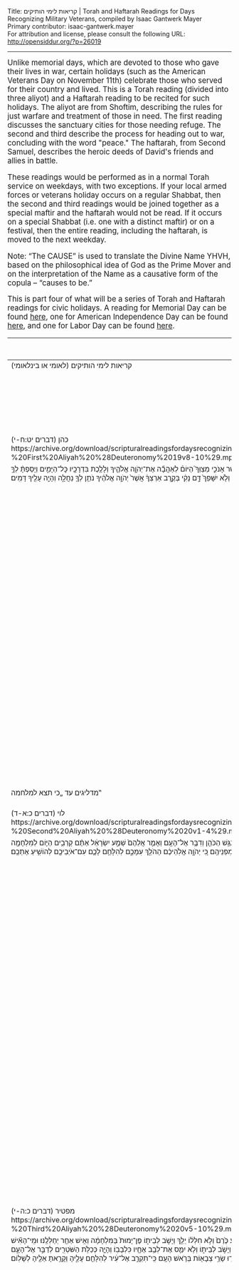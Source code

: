 <html>
<head></head>
<body>
Title: קריאות לימי הותיקים | Torah and Haftarah Readings for Days Recognizing Military Veterans, compiled by Isaac Gantwerk Mayer<br />
Primary contributor: isaac-gantwerk.mayer<br />
For attribution and license, please consult the following URL: <a href="http://opensiddur.org/?p=26019">http://opensiddur.org/?p=26019</a>
<p />
<hr />

<div class="english" style="font-size: 1.2em;">
Unlike memorial days, which are devoted to those who gave their lives in war, certain holidays (such as the American Veterans Day on November 11th) celebrate those who served for their country and lived. This is a Torah reading (divided into three aliyot) and a Haftarah reading to be recited for such holidays. The aliyot are from Shoftim, describing the rules for just warfare and treatment of those in need. The first reading discusses the sanctuary cities for those needing refuge. The second and third describe the process for heading out to war, concluding with the word "peace." The haftarah, from Second Samuel, describes the heroic deeds of David's friends and allies in battle.

These readings would be performed as in a normal Torah service on weekdays, with two exceptions. If your local armed forces or veterans holiday occurs on a regular Shabbat, then the second and third readings would be joined together as a special maftir and the haftarah would not be read. If it occurs on a special Shabbat (i.e. one with a distinct maftir) or on a festival, then the entire reading, including the haftarah, is moved to the next weekday.

Note: “The CAUSE” is used to translate the Divine Name YHVH, based on the philosophical idea of God as the Prime Mover and on the interpretation of the Name as a causative form of the copula – “causes to be.”

This is part four of what will be a series of Torah and Haftarah readings for civic holidays. A reading for Memorial Day can be found <a href="https://opensiddur.org/readings-and-sourcetexts/festival-and-fast-day-readings/memorial-day-festival-and-fast-day-readings/torah-and-haftarah-readings-for-memorial-day-compiled-by-isaac-gantwerk-mayer/">here</a>, one for American Independence Day can be found <a href="https://opensiddur.org/readings-and-sourcetexts/festival-and-fast-day-readings/independence-day-u-s/torah-and-haftarah-readings-for-the-fourth-of-july-independence-day/">here</a>, and one for Labor Day can be found <a href="https://opensiddur.org/readings-and-sourcetexts/festival-and-fast-day-readings/labor-day-festival-and-fast-day-readings/torah-and-haftarah-readings-for-days-recognizing-organized-labor-and-labor-rights/">here</a>.
</div>

<table style="margin-left: auto;margin-right: auto;" class="draggable">
<thead><tr><th id="x" style="text-align: right;">Source (Hebrew)</th><th style="text-align: left;">Translation (English)</th></tr></thead>
<tbody>
<tr><td style="vertical-align:top;">
<div class="liturgy"><span lang="he">
קריאות לימי הותיקים (לאומי או בינלאומי)
</span></div></td>
 
<td style="vertical-align:top;">
<div class="english">
<u>Scriptural Readings for Days Recognizing Military Veterans (National or International)</u>
</div></td></tr>


<tr><td style="vertical-align:top;">
<div class="liturgy"><span lang="he">
כהן (דברים יט:ח-י) 
https://archive.org/download/scripturalreadingsfordaysrecognizingmilitaryveteransisaacmayer2019/Scriptural%20Readings%20for%20Days%20Recognizing%20Military%20Veterans%20-%20First%20Aliyah%20%28Deuteronomy%2019v8-10%29.mp3
</span></div></td>
 
<td style="vertical-align:top;">
<div class="english">
Cohen (Deuteronomy 19:8-10) 
</div></td></tr>


<tr><td style="vertical-align:top;">
<div class="liturgy"><span lang="he">
וְאִם־יַרְחִ֞יב יְהֹוָ֤ה אֱלֹהֶ֙יךָ֙ אֶת־גְּבֻ֣לְךָ֔ כַּאֲשֶׁ֥ר נִשְׁבַּ֖ע לַאֲבֹתֶ֑יךָ וְנָ֤תַן לְךָ֙ אֶת־כׇּל־הָאָ֔רֶץ אֲשֶׁ֥ר דִּבֶּ֖ר לָתֵ֥ת לַאֲבֹתֶֽיךָ׃ כִּֽי־תִשְׁמֹר֩ אֶת־כׇּל־הַמִּצְוָ֨ה הַזֹּ֜את לַעֲשֹׂתָ֗הּ אֲשֶׁ֨ר אָנֹכִ֣י מְצַוְּךָ֮ הַיּוֹם֒ לְאַהֲבָ֞ה אֶת־יְהֹוָ֧ה אֱלֹהֶ֛יךָ וְלָלֶ֥כֶת בִּדְרָכָ֖יו כׇּל־הַיָּמִ֑ים וְיָסַפְתָּ֨ לְךָ֥ עוֹד֙ שָׁלֹ֣שׁ עָרִ֔ים עַ֖ל הַשָּׁלֹ֥שׁ הָאֵֽלֶּה׃ וְלֹ֤א יִשָּׁפֵךְ֙ דָּ֣ם נָקִ֔י בְּקֶ֣רֶב אַרְצְךָ֔ אֲשֶׁר֙ יְהֹוָ֣ה אֱלֹהֶ֔יךָ נֹתֵ֥ן לְךָ֖ נַחֲלָ֑ה וְהָיָ֥ה עָלֶ֖יךָ דָּמִֽים׃
</span></div></td>
 
<td style="vertical-align:top;">
<div class="english">
And if the CAUSE your God widens your borders, as sworn to your ancestors , and gives you all the land said to be given to them—as you observe all this commandment, to do it, that I command you today, to love the CAUSE your God and to walk in God’s ways all days, you will add yourself three more cities to these three. And the innocent blood will not be shed in the midst of your land that the CAUSE your God gives to you an inheritance, not having bloodguilt upon it.
</div></td></tr>


<tr><td style="vertical-align:top;">
<div class="liturgy"><span lang="he">
<span class="instruction">מדליגים עד „כי תצא למלחמה‟</span>
</span></div></td>
 
<td style="vertical-align:top;">
<div class="english">
<span class="instruction">The scroll is rolled.</span>
</div></td></tr>


<tr><td style="vertical-align:top;">
<div class="liturgy"><span lang="he">
לוי (דברים כ:א-ד) 
https://archive.org/download/scripturalreadingsfordaysrecognizingmilitaryveteransisaacmayer2019/Scriptural%20Readings%20for%20Days%20Recognizing%20Military%20Veterans%20-%20Second%20Aliyah%20%28Deuteronomy%2020v1-4%29.mp3
</span></div></td>
 
<td style="vertical-align:top;">
<div class="english">
Levi (Deuteronomy 20:1-4)
</div></td></tr>


<tr><td style="vertical-align:top;">
<div class="liturgy"><span lang="he">
כִּֽי־תֵצֵ֨א לַמִּלְחָמָ֜ה עַל־אֹיְבֶ֗ךָ וְֽרָאִ֜יתָ ס֤וּס וָרֶ֙כֶב֙ עַ֚ם רַ֣ב מִמְּךָ֔ לֹ֥א תִירָ֖א מֵהֶ֑ם כִּֽי־יְהֹוָ֤ה אֱלֹהֶ֙יךָ֙ עִמָּ֔ךְ הַמַּֽעַלְךָ֖ מֵאֶ֥רֶץ מִצְרָֽיִם׃ וְהָיָ֕ה כְּקָֽרׇבְכֶ֖ם אֶל־הַמִּלְחָמָ֑ה וְנִגַּ֥שׁ הַכֹּהֵ֖ן וְדִבֶּ֥ר אֶל־הָעָֽם׃ וְאָמַ֤ר אֲלֵהֶם֙ שְׁמַ֣ע יִשְׂרָאֵ֔ל אַתֶּ֨ם קְרֵבִ֥ים הַיּ֛וֹם לַמִּלְחָמָ֖ה עַל־אֹיְבֵיכֶ֑ם אַל־יֵרַ֣ךְ לְבַבְכֶ֗ם אַל־תִּֽירְא֧וּ וְאַֽל־תַּחְפְּז֛וּ וְאַל־תַּֽעַרְצ֖וּ מִפְּנֵיהֶֽם׃ כִּ֚י יְהֹוָ֣ה אֱלֹֽהֵיכֶ֔ם הַהֹלֵ֖ךְ עִמָּכֶ֑ם לְהִלָּחֵ֥ם לָכֶ֛ם עִם־אֹיְבֵיכֶ֖ם לְהוֹשִׁ֥יעַ אֶתְכֶֽם׃
</span></div></td>
 
<td style="vertical-align:top;">
<div class="english">
When you go out to war on your enemies, and you see horse and rider, a people stronger than you, do not fear them, for the CAUSE your God is with you, who brought you from the land of Egypt. And it will be, as you close in on them to battle, the priest will approach and speak to the people. And he will say to them, “Listen, Israel! You are closing in today to battle your enemies! Let not your heart weaken, fear not and tremble not and dread them not! For the CAUSE your God goes with you to battle for you, against your enemies to save you!”
</div></td></tr>


<tr><td style="vertical-align:top;">
<div class="liturgy"><span lang="he">
מפטיר (דברים כ:ה-י) 
https://archive.org/download/scripturalreadingsfordaysrecognizingmilitaryveteransisaacmayer2019/Scriptural%20Readings%20for%20Days%20Recognizing%20Military%20Veterans%20-%20Third%20Aliyah%20%28Deuteronomy%2020v5-10%29.mp3
</span></div></td>
 
<td style="vertical-align:top;">
<div class="english">
Maftir (Deuteronomy 20:5-10) 
</div></td></tr>


<tr><td style="vertical-align:top;">
<div class="liturgy"><span lang="he">
וְדִבְּר֣וּ הַשֹּֽׁטְרִים֮ אֶל־הָעָ֣ם לֵאמֹר֒ מִֽי־הָאִ֞ישׁ אֲשֶׁ֨ר בָּנָ֤ה בַֽיִת־חָדָשׁ֙ וְלֹ֣א חֲנָכ֔וֹ יֵלֵ֖ךְ וְיָשֹׁ֣ב לְבֵית֑וֹ פֶּן־יָמוּת֙ בַּמִּלְחָמָ֔ה וְאִ֥ישׁ אַחֵ֖ר יַחְנְכֶֽנּוּ׃ וּמִֽי־הָאִ֞ישׁ אֲשֶׁר־נָטַ֥ע כֶּ֙רֶם֙ וְלֹ֣א חִלְּל֔וֹ יֵלֵ֖ךְ וְיָשֹׁ֣ב לְבֵית֑וֹ פֶּן־יָמוּת֙ בַּמִּלְחָמָ֔ה וְאִ֥ישׁ אַחֵ֖ר יְחַלְּלֶֽנּוּ׃ וּמִֽי־הָאִ֞ישׁ אֲשֶׁר־אֵרַ֤שׂ אִשָּׁה֙ וְלֹ֣א לְקָחָ֔הּ יֵלֵ֖ךְ וְיָשֹׁ֣ב לְבֵית֑וֹ פֶּן־יָמוּת֙ בַּמִּלְחָמָ֔ה וְאִ֥ישׁ אַחֵ֖ר יִקָּחֶֽנָּה׃ וְיָסְפ֣וּ הַשֹּׁטְרִים֮ לְדַבֵּ֣ר אֶל־הָעָם֒ וְאָמְר֗וּ מִי־הָאִ֤ישׁ הַיָּרֵא֙ וְרַ֣ךְ הַלֵּבָ֔ב יֵלֵ֖ךְ וְיָשֹׁ֣ב לְבֵית֑וֹ וְלֹ֥א יִמַּ֛ס אֶת־לְבַ֥ב אֶחָ֖יו כִּלְבָבֽוֹ׃ וְהָיָ֛ה כְּכַלֹּ֥ת הַשֹּׁטְרִ֖ים לְדַבֵּ֣ר אֶל־הָעָ֑ם וּפָ֥קְד֛וּ שָׂרֵ֥י צְבָא֖וֹת בְּרֹ֥אשׁ הָעָֽם׃            כִּֽי־תִקְרַ֣ב אֶל־עִ֔יר לְהִלָּחֵ֖ם עָלֶ֑יהָ וְקָרָ֥אתָ אֵלֶ֖יהָ לְשָׁלֽוֹם׃
</span></div></td>
 
<td style="vertical-align:top;">
<div class="english">
And the leaders will speak to the people and say, “Has a man built a new house but has not dedicated it? He may go and return to his home, lest he die in battle and another man dedicates it. And has a man planted a vineyard but has not harvested it? He may go and return to his home, lest he die in battle and another man harvest it. And has a man betrothed a wife but has not married her? He may go and return to his home, lest he die in battle and another man marry her.” And the leaders will continue to speak with the people and say, “Has a man fear and a weak heart? He may go and return home, lest his brothers’ hearts melt as well.” And it will be, when the leaders finish speaking to the people, commanders of the army will lead and head the people.   When you close in on a city to battle it, you will offer it peace.
</div></td></tr>


<tr><td style="vertical-align:top;">
<div class="liturgy"><span lang="he">
הפטרה (שמואל ב כג:ח-כט)
</span></div></td>
 
<td style="vertical-align:top;">
<div class="english">
Haftarah (II Samuel 23:8-29)
</div></td></tr>


<tr><td style="vertical-align:top;">
<div class="liturgy"><span lang="he">
אֵ֛לֶּה שְׁמ֥וֹת הַגִּבֹּרִ֖ים אֲשֶׁ֣ר לְדָוִ֑ד יֹשֵׁ֨ב בַּשֶּׁ֜בֶת תַּחְכְּמֹנִ֣י  ׀ רֹ֣אשׁ הַשָּׁלִשִׁ֗י ה֚וּא עֲדִינ֣וֹ העצנו הָֽעֶצְנִ֔י עַל־שְׁמֹנֶ֥ה מֵא֛וֹת חָלָ֖ל בְּפַ֥עַם אחד אֶחָֽת׃
</span></div></td>
 
<td style="vertical-align:top;">
<div class="english">
These are the names of David’s soldiers: Rest-Dweller the Taḥmonite, head of the Three, he is Adino the Etṣnite – against eight hundred he slew at once.
</div></td></tr>


<tr><td style="vertical-align:top;">
<div class="liturgy"><span lang="he">
וְאַחֲרָ֛ו אֶלְעָזָ֥ר בֶּן־דֹּד֖וֹ [דדי] בֶּן־אֲחֹחִ֑י בִּשְׁלֹשָׁ֨ה גברים הַגִּבֹּרִ֜ים עִם־דָּוִ֗ד בְּחָרְפָ֤ם בַּפְּלִשְׁתִּים֙ נֶאֶסְפוּ־שָׁ֣ם לַמִּלְחָמָ֔ה וַֽיַּעֲל֖וּ אִ֥ישׁ יִשְׂרָאֵֽל׃ ה֣וּא קָם֩ וַיַּ֨ךְ בַּפְּלִשְׁתִּ֜ים עַ֣ד  ׀ כִּֽי־יָגְעָ֣ה יָד֗וֹ וַתִּדְבַּ֤ק יָדוֹ֙ אֶל־הַחֶ֔רֶב וַיַּ֧עַשׂ יְהֹוָ֛ה תְּשׁוּעָ֥ה גְדוֹלָ֖ה בַּיּ֣וֹם הַה֑וּא וְהָעָ֛ם יָשֻׁ֥בוּ אַחֲרָ֖יו אַךְ־לְפַשֵּֽׁט׃
</span></div></td>
 
<td style="vertical-align:top;">
<div class="english">
And after him Elazar son of Dodo son of Aḥoḥi, among the three soldiers with David at their defiance of the Philistines amassed there for battle, when the Israelite withdrew. He stood up, and smote the Philistines until his arm tired, and his hand stuck to the sword, and the CAUSE made a great victory on that day; then the troops returned after him, only to strip.
</div></td></tr>


<tr><td style="vertical-align:top;">
<div class="liturgy"><span lang="he">
וְאַחֲרָ֛יו שַׁמָּ֥ה בֶן־אָגֵ֖א הָרָרִ֑י וַיֵּאָסְפ֨וּ פְלִשְׁתִּ֜ים לַחַיָּ֗ה וַתְּהִי־שָׁ֞ם חֶלְקַ֤ת הַשָּׂדֶה֙ מְלֵאָ֣ה עֲדָשִׁ֔ים וְהָעָ֥ם נָ֖ס מִפְּנֵ֥י פְלִשְׁתִּֽים׃ וַיִּתְיַצֵּ֤ב בְּתוֹךְ־הַחֶלְקָה֙ וַיַּצִּילֶ֔הָ וַיַּ֖ךְ אֶת־פְּלִשְׁתִּ֑ים וַיַּ֥עַשׂ יְהֹוָ֖ה תְּשׁוּעָ֥ה גְדוֹלָֽה׃ 
</span></div></td>
 
<td style="vertical-align:top;">
<div class="english">
And after him Shamma son of Agei the Hararite, and the Philistines had amassed in force and there was a field full of lentils, and the troops fled from the Philistines. And he stood up in the middle of the field and defended it and smote the Philistines, and the CAUSE made a great victory.
</div></td></tr>


<tr><td style="vertical-align:top;">
<div class="liturgy"><span lang="he">
וַיֵּֽרְד֨וּ [שלשים] שְׁלֹשָׁ֜ה מֵהַשְּׁלֹשִׁ֣ים רֹ֗אשׁ וַיָּבֹ֤אוּ אֶל־קָצִיר֙ אֶל־דָּוִ֔ד אֶל־מְעָרַ֖ת עֲדֻלָּ֑ם וְחַיַּ֣ת פְּלִשְׁתִּ֔ים חֹנָ֖ה בְּעֵ֥מֶק רְפָאִֽים׃ וְדָוִ֖ד אָ֣ז בַּמְּצוּדָ֑ה וּמַצַּ֣ב פְּלִשְׁתִּ֔ים אָ֖ז בֵּ֥ית לָֽחֶם׃ וַיִּתְאַוֶּ֥ה דָוִ֖ד וַיֹּאמַ֑ר מִ֚י יַשְׁקֵ֣נִי מַ֔יִם מִבֹּ֥אר בֵּֽית־לֶ֖חֶם אֲשֶׁ֥ר בַּשָּֽׁעַר׃ וַיִּבְקְעוּ֩ שְׁלֹ֨שֶׁת הַגִּבֹּרִ֜ים בְּמַחֲנֵ֣ה פְלִשְׁתִּ֗ים וַיִּֽשְׁאֲבוּ־מַ֙יִם֙ מִבֹּ֤אר בֵּֽית־לֶ֙חֶם֙ אֲשֶׁ֣ר בַּשַּׁ֔עַר וַיִּשְׂא֖וּ וַיָּבִ֣אוּ אֶל־דָּוִ֑ד וְלֹ֤א אָבָה֙ לִשְׁתּוֹתָ֔ם וַיַּסֵּ֥ךְ אֹתָ֖ם לַיהֹוָֽה׃ וַיֹּ֡אמֶר חָלִ֩ילָה֩ לִּ֨י יְהֹוָ֜ה מֵעֲשֹׂ֣תִי זֹ֗את הֲדַ֤ם הָאֲנָשִׁים֙ הַהֹלְכִ֣ים בְּנַפְשׁוֹתָ֔ם וְלֹ֥א אָבָ֖ה לִשְׁתּוֹתָ֑ם אֵ֣לֶּה עָשׂ֔וּ שְׁלֹ֖שֶׁת הַגִּבֹּרִֽים׃
</span></div></td>
 
<td style="vertical-align:top;">
<div class="english">
And three of the thirty chiefs went down and came during the harvest to David to the cave of Adullam, and the Philistine force was encamping in the Valley of the Giants. And David was then in the stronghold, and a garrison of Philistines was in Bethlehem. And David had a craving and said, “Who could get me water from the Bethlehem well by the gate!” And the three soldiers broke through the Philistine encampment and drew water from the Bethlehem well by the gate and carried it back and brought it to David, and he would not drink it and poured it out to the CAUSE. For he said, “The CAUSE forbid I do this! Is this not the blood of the people who went and risked their lives?” So he would not drink it—thus did the three soldiers.
</div></td></tr>


<tr><td style="vertical-align:top;">
<div class="liturgy"><span lang="he">
וַֽאֲבִישַׁ֞י אֲחִ֣י  ׀ יוֹאָ֣ב בֶּן־צְרוּיָ֗ה ה֚וּא רֹ֣אשׁ [השלשי] הַשְּׁלֹשָׁ֔ה וְהוּא֙ עוֹרֵ֣ר אֶת־חֲנִית֔וֹ עַל־שְׁלֹ֥שׁ מֵא֖וֹת חָלָ֑ל וְלוֹ־שֵׁ֖ם בַּשְּׁלֹשָֽׁה׃ מִן־הַשְּׁלֹשָׁה֙ הֲכִ֣י נִכְבָּ֔ד וַיְהִ֥י לָהֶ֖ם לְשָׂ֑ר וְעַד־הַשְּׁלֹשָׁ֖ה לֹא־בָֽא׃
</span></div></td>
 
<td style="vertical-align:top;">
<div class="english">
And Avishai, brother of Joab son of Tṣeruiah, who was head of a trio. He held up his spear against three hundred and and slew them, and got a reputation among his trio – of those three, he was the most regarded, and he became their leader, but he did not join the Big Three. 
</div></td></tr>


<tr><td style="vertical-align:top;">
<div class="liturgy"><span lang="he">
וּבְנָיָ֨הוּ בֶן־יְהוֹיָדָ֧ע בֶּן־אִֽישׁ־חַ֛יִל [חי] רַב־פְּעָלִ֖ים מִֽקַּבְצְאֵ֑ל ה֣וּא הִכָּ֗ה אֵ֣ת שְׁנֵ֤י אֲרִאֵל֙ מוֹאָ֔ב וְ֠ה֠וּא יָרַ֞ד וְהִכָּ֧ה אֶֽת־הָאֲרִ֛י [האריה] בְּת֥וֹךְ הַבֹּ֖אר בְּי֥וֹם הַשָּֽׁלֶג׃ וְהוּא־הִכָּה֩ אֶת־אִ֨ישׁ מִצְרִ֜י אשר אִ֣ישׁ מַרְאֶ֗ה וּבְיַ֤ד הַמִּצְרִי֙ חֲנִ֔ית וַיֵּ֥רֶד אֵלָ֖יו בַּשָּׁ֑בֶט וַיִּגְזֹ֤ל אֶֽת־הַחֲנִית֙ מִיַּ֣ד הַמִּצְרִ֔י וַיַּהַרְגֵ֖הוּ בַּחֲנִיתֽוֹ׃ אֵ֣לֶּה עָשָׂ֔ה בְּנָיָ֖הוּ בֶּן־יְהוֹיָדָ֑ע וְלוֹ־שֵׁ֖ם בִּשְׁלֹשָׁ֥ה הַגִּבֹּרִֽים׃ מִן־הַשְּׁלֹשִׁ֣ים נִכְבָּ֔ד וְאֶל־הַשְּׁלֹשָׁ֖ה לֹא־בָ֑א וַיְשִׂמֵ֥הוּ דָוִ֖ד אֶל־מִשְׁמַעְתּֽוֹ׃
</span></div></td>
 
<td style="vertical-align:top;">
<div class="english">
And Benaiahu son of Yehoiada son of a virtuous man, great in deeds, from Qabtṣeel—he smote the two of Ariel the Moabite, and he went down and smote the lion in the pit on a snowy day. And he smote an Egyptian man, a sight to behold—in the Egyptian’s hand was a spear but he went down against him with a stick and grabbed the spear from the Egyptian’s hand and killed him with his own spear. Thus did Benaiah son of Yehoiada, and he got a reputation among the three soldiers. Of the Thirty he was regarded, although he did not join the Big Three, David set him over the guard.
</div></td></tr>


<tr><td style="vertical-align:top;">
<div class="liturgy"><span lang="he">
עֲשָׂהאֵ֥ל אֲחִֽי־יוֹאָ֖ב בַּשְּׁלֹשִׁ֑ים אֶלְחָנָ֥ן בֶּן־דֹּד֖וֹ בֵּ֥ית לָֽחֶם׃     שַׁמָּה֙ הַחֲרֹדִ֔י     אֱלִיקָ֖א הַחֲרֹדִֽי׃ חֶ֚לֶץ הַפַּלְטִ֔י     עִירָ֥א בֶן־עִקֵּ֖שׁ     הַתְּקוֹעִֽי׃     אֲבִיעֶ֙זֶר֙ הָעַנְּתֹתִ֔י     מְבֻנַּ֖י הַחֻשָׁתִֽי׃     צַלְמוֹן֙ הָאֲחֹחִ֔י     מַהְרַ֖י הַנְּטֹפָתִֽי׃     חֵ֥לֶב בֶּֽן־בַּעֲנָ֖ה הַנְּטֹפָתִ֑י     אִתַּי֙ בֶּן־רִיבַ֔י מִגִּבְעַ֖ת בְּנֵ֥י בִנְיָמִֽן׃ בְּנָיָ֙הוּ֙ פִּרְעָ֣תֹנִ֔י     הִדַּ֖י מִנַּ֥חֲלֵי גָֽעַשׁ׃     אֲבִֽי־עַלְבוֹן֙ הָעַרְבָתִ֔י     עַזְמָ֖וֶת הַבַּרְחֻמִֽי׃     אֶלְיַחְבָּא֙ הַשַּׁ֣עַלְבֹנִ֔י     בְּנֵ֥י יָשֵׁ֖ן יְהוֹנָתָֽן׃     שַׁמָּה֙ הַהֲרָרִ֔י     אֲחִיאָ֥ם בֶּן־שָׁרָ֖ר הָארָרִֽי׃     אֱלִיפֶ֥לֶט בֶּן־אֲחַסְבַּ֖י בֶּן־הַמַּעֲכָתִ֑י אֱלִיעָ֥ם בֶּן־אֲחִיתֹ֖פֶל הַגִּלֹנִֽי׃      חצרו חֶצְרַי֙ הַֽכַּרְמְלִ֔י     פַּעֲרַ֖י הָאַרְבִּֽי׃ יִגְאָ֤ל בֶּן־נָתָן֙ מִצֹּבָ֔ה     בָּנִ֖י הַגָּדִֽי׃     צֶ֖לֶק הָעַמֹּנִ֑י     נַחְרַי֙ הַבְּאֵ֣רֹתִ֔י נשאי נֹשֵׂ֕א כְּלֵ֖י יוֹאָ֥ב בֶּן־צְרֻיָֽה׃     עִירָא֙ הַיִּתְרִ֔י     גָּרֵ֖ב הַיִּתְרִֽי׃     אוּרִיָּה֙ הַחִתִּ֔י כֹּ֖ל שְׁלֹשִׁ֥ים וְשִׁבְעָֽה׃ 
</span></div></td>
 
<td style="vertical-align:top;">
<div class="english">
Asahel brother of Joab was in the Thirty, Elḥanan son of Dodo from Bethlehem. Shamma the Ḥarodite, Eliqa the Ḥarodite, Ḥeletṣ the Palṭite, Ira son of Iqesh the Teqoite, Aviezer the Annathothite, Mevunnai the Ḥushathite, Tṣalmon the Aḥoḥite, Mahrai the Neṭophathite, Ḥeilev son of Baanah the Neṭophathite, Itai son of Rivai from Gibeah of the Benjaminites, Benaiahu Pirathonite, Hidai from the Ga’ash wadis, Avi-alvon the Arvathite, Azmawet the Barḥumite, Eliaḥba the Sha’alvonite, the sons of Sleeping Jonathan, Shamma the Hararite, Aḥiam son of Sarar the Ararite, Elipheleṭ son of Aḥasbai son of the Maacathite, Eliam son of Aḥitophel the Gilonite, Ḥetṣrai the Carmelite, Paarai the Arbite, Yigal son of Nathan of Tṣova, Bani the Gadite, Tṣeleq the Ammonite, Naḥrai the Beerothite (armsbearer of Joab son of Tṣeruiah), Ira the Ithrite, Garev the Ithrite, Uriah the Ḥittite, all in all thirty-seven.
</div></td></tr>
</tbody></table>

<hr />

&nbsp;
</body>
</html>